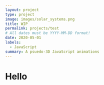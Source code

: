 ```yaml
---
layout: project
type: project
image: images/solar_systems.png
title: WIP
permalink: projects/test
# All dates must be YYYY-MM-DD format!
date: 2020-05-01
labels:
  - JavaScript
summary: A psuedo-3D JavaScript animations
---
```

<style>
canvas {

  width: 500px;
  height: 500px;
  background-color: #3e1941;
}
</style>
<h1> Hello</h1>
<canvas class="zdog-canvas" style="width=600px;height600px" />
<canvas class="zdog-canvas-star"  />
<script src='https://unpkg.com/zdog@1/dist/zdog.dist.js'></script>
<script src='https://cdnjs.cloudflare.com/ajax/libs/gsap/2.1.3/TweenMax.min.js'></script>
<script src='https://s3-us-west-2.amazonaws.com/s.cdpn.io/16327/MorphSVGPlugin.min.js'></script>
<script  src="https://galvancarlos.github.io/projects/celestial.js" />
